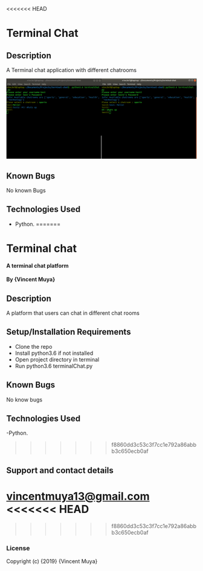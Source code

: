 <<<<<<< HEAD
# Terminal Chat

## Description

A Terminal chat application with different chatrooms

![Image description](/terminalChat.png)

## Known Bugs

No known Bugs

## Technologies Used

- Python.
=======
# Terminal chat

#### A terminal chat platform

#### By **{Vincent Muya}**

## Description

A platform that users can chat in different chat rooms

## Setup/Installation Requirements

* Clone the repo
* Install python3.6 if not installed
* Open project directory in terminal
* Run python3.6 terminalChat.py

## Known Bugs

No know bugs

## Technologies Used
-Python.
>>>>>>> f8860dd3c53c3f7cc1e792a86abbb3c650ecb0af

## Support and contact details

vincentmuya13@gmail.com
<<<<<<< HEAD
=======

>>>>>>> f8860dd3c53c3f7cc1e792a86abbb3c650ecb0af
### License

Copyright (c) {2019} {Vincent Muya}
